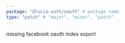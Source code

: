 ```yaml
---
package: "@lucia-auth/oauth" # package name
type: "patch" # "major", "minor", "patch"
---
```


missing facebook oauth index export
